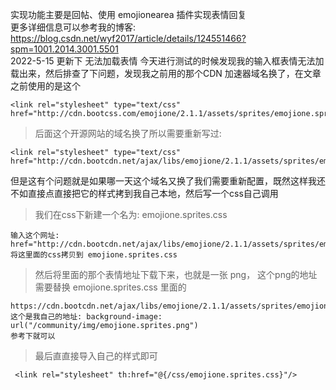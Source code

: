 实现功能主要是回帖、使用 emojionearea 插件实现表情回复
<br>
更多详细信息可以参考我的博客: https://blog.csdn.net/wyf2017/article/details/124551466?spm=1001.2014.3001.5501
<br>
2022-5-15 更新下 无法加载表情
今天进行测试的时候发现我的输入框表情无法加载出来，然后排查了下问题，发现我之前用的那个CDN 加速器域名换了，在文章之前使用的是这个

```
<link rel="stylesheet" type="text/css" href="http://cdn.bootcss.com/emojione/2.1.1/assets/sprites/emojione.sprites.css">  
```

> 后面这个开源网站的域名换了所以需要重新写过:   
```
<link rel="stylesheet" type="text/css"  href="http://cdn.bootcdn.net/ajax/libs/emojione/2.1.1/assets/sprites/emojione.sprites.css">
```


但是这有个问题就是如果哪一天这个域名又换了我们需要重新配置，既然这样我还不如直接点直接把它的样式拷到我自己本地，然后写一个css自己调用  

> 我们在css下新建一个名为: emojione.sprites.css
```
输入这个网址: href="http://cdn.bootcdn.net/ajax/libs/emojione/2.1.1/assets/sprites/emojione.sprites.css
将这里面的css拷贝到 emojione.sprites.css
```

> 然后将里面的那个表情地址下载下来，也就是一张 png， 这个png的地址需要替换 emojione.sprites.css 里面的
```
https://cdn.bootcdn.net/ajax/libs/emojione/2.1.1/assets/sprites/emojione.sprites.png
这个是我自己的地址: background-image: url("/community/img/emojione.sprites.png")
参考下就可以
```

> 最后直直接导入自己的样式即可
```
 <link rel="stylesheet" th:href="@{/css/emojione.sprites.css}"/>
```
